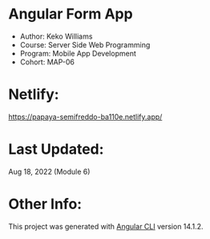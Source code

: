 # Angular Form App
- Author:   Keko Williams
- Course:   Server Side Web Programming
- Program:  Mobile App Development
- Cohort:   MAP-06

# Netlify:
  https://papaya-semifreddo-ba110e.netlify.app/

# Last Updated:
Aug 18, 2022 (Module 6)

# Other Info:
This project was generated with [Angular CLI](https://github.com/angular/angular-cli) version 14.1.2.
